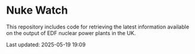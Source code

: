 # Nuke Watch

This repository includes code for retrieving the latest information available on the output of EDF nuclear power plants in the UK.

Last updated: 2025-05-19 19:09